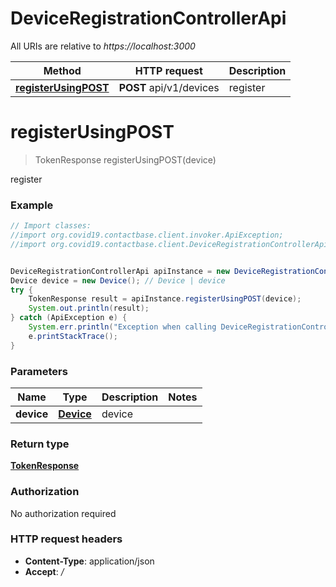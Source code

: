 # DeviceRegistrationControllerApi

All URIs are relative to *https://localhost:3000*

Method | HTTP request | Description
------------- | ------------- | -------------
[**registerUsingPOST**](DeviceRegistrationControllerApi.md#registerUsingPOST) | **POST** api/v1/devices | register


<a name="registerUsingPOST"></a>
# **registerUsingPOST**
> TokenResponse registerUsingPOST(device)

register

### Example
```java
// Import classes:
//import org.covid19.contactbase.client.invoker.ApiException;
//import org.covid19.contactbase.client.DeviceRegistrationControllerApi;


DeviceRegistrationControllerApi apiInstance = new DeviceRegistrationControllerApi();
Device device = new Device(); // Device | device
try {
    TokenResponse result = apiInstance.registerUsingPOST(device);
    System.out.println(result);
} catch (ApiException e) {
    System.err.println("Exception when calling DeviceRegistrationControllerApi#registerUsingPOST");
    e.printStackTrace();
}
```

### Parameters

Name | Type | Description  | Notes
------------- | ------------- | ------------- | -------------
 **device** | [**Device**](Device.md)| device |

### Return type

[**TokenResponse**](TokenResponse.md)

### Authorization

No authorization required

### HTTP request headers

 - **Content-Type**: application/json
 - **Accept**: */*

